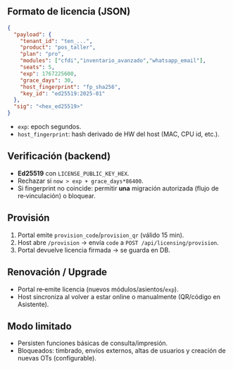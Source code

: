 ## Formato de licencia (JSON)

```json
{
  "payload": {
    "tenant_id": "ten_...",
    "product": "pos_taller",
    "plan": "pro",
    "modules": ["cfdi","inventario_avanzado","whatsapp_email"],
    "seats": 5,
    "exp": 1767225600,
    "grace_days": 30,
    "host_fingerprint": "fp_sha256",
    "key_id": "ed25519:2025-01"
  },
  "sig": "<hex_ed25519>"
}
```

- `exp`: epoch segundos.
- `host_fingerprint`: hash derivado de HW del host (MAC, CPU id, etc.).

## Verificación (backend)

- **Ed25519** con `LICENSE_PUBLIC_KEY_HEX`.
- Rechazar si `now > exp + grace_days*86400`.
- Si fingerprint no coincide: permitir **una** migración autorizada (flujo de re‑vinculación) o bloquear.

## Provisión

1. Portal emite `provision_code`/`provision_qr` (válido 15 min).
2. Host abre `/provision` → envía `code` a `POST /api/licensing/provision`.
3. Portal devuelve licencia firmada → se guarda en DB.

## Renovación / Upgrade

- Portal re‑emite licencia (nuevos módulos/asientos/`exp`).
- Host sincroniza al volver a estar online o manualmente (QR/código en Asistente).

## Modo limitado

- Persisten funciones básicas de consulta/impresión.
- Bloqueados: timbrado, envíos externos, altas de usuarios y creación de nuevas OTs (configurable).
